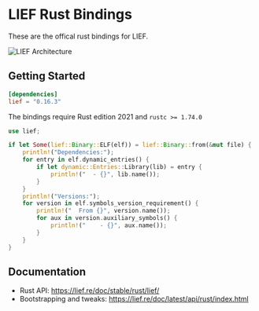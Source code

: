 # LIEF Rust Bindings

These are the offical rust bindings for LIEF.

![LIEF Architecture](https://raw.githubusercontent.com/lief-project/LIEF/main/.github/images/architecture.png)

## Getting Started

```toml
[dependencies]
lief = "0.16.3"
```

The bindings require Rust edition 2021 and `rustc >= 1.74.0`

```rust
use lief;

if let Some(lief::Binary::ELF(elf)) = lief::Binary::from(&mut file) {
    println!("Dependencies:");
    for entry in elf.dynamic_entries() {
        if let dynamic::Entries::Library(lib) = entry {
            println!("  - {}", lib.name());
        }
    }
    println!("Versions:");
    for version in elf.symbols_version_requirement() {
        println!("  From {}", version.name());
        for aux in version.auxiliary_symbols() {
            println!("    - {}", aux.name());
        }
    }
}
```


## Documentation

- Rust API: https://lief.re/doc/stable/rust/lief/
- Bootstrapping and tweaks: https://lief.re/doc/latest/api/rust/index.html
